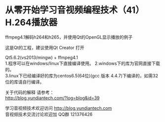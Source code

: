 # 从零开始学习音视频编程技术（41） H.264播放器
ffmpeg4.1解码h264和h265，并使用Qt的OpenGL显示播放的例子

这是Qt的工程，建议使用Qt Creator 打开

Qt5.6.2(vs2013/mingw) + ffmpeg4.1  
1.程序可以在windows/linux下直接编译使用。
2.windows下的库为官网直接下载的。  
3.linux下已经编译好的库为centos6.5(64位)(gcc 版本 4.4.7)下编译的，如需32位的库请自行编译。 


关于代码的解释 请参考：  
http://blog.yundiantech.com/?log=blog&id=39  


学习音视频技术欢迎访问 http://blog.yundiantech.com  
音视频技术交流讨论欢迎加 QQ群 121376426  

